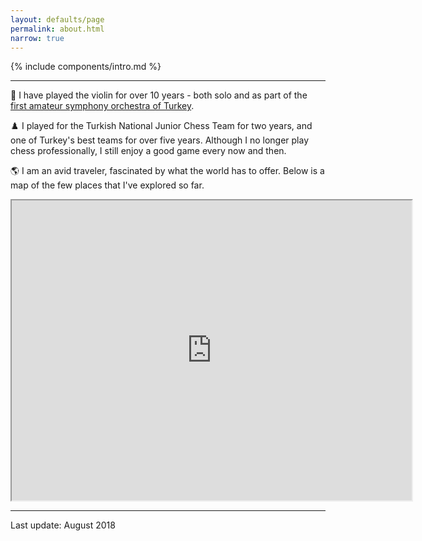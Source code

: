 ```yaml
---
layout: defaults/page
permalink: about.html
narrow: true
---
```


{% include components/intro.md %}

<hr />

:violin: I have played the violin for over 10 years - both solo and as part of the [first amateur symphony orchestra of Turkey](https://www.youtube.com/watch?v=4h1-MX8i6uA).

♟️ I played for the Turkish National Junior Chess Team for two years, and one of Turkey's best teams for over five years. Although I no longer play chess professionally, I still enjoy a good game every now and then.

:earth_americas: I am an avid traveler, fascinated by what the world has to offer. Below is a map of the few places that I've explored so far.

<iframe src="https://www.google.com/maps/d/embed?mid=1WHFbYuAuP45ayPShIA9ptonkiPXSoITZ" width="640" height="480" display="block"></iframe>

<hr />

Last update: August 2018
